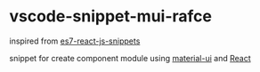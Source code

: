 # vscode-snippet-mui-rafce

inspired from [es7-react-js-snippets](https://marketplace.visualstudio.com/items?itemName=dsznajder.es7-react-js-snippets)

snippet for create component module using [material-ui](https://github.com/mui-org/material-ui) and [React](https://github.com/facebook/react)
